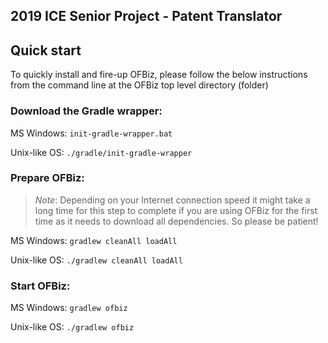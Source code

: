 ## 2019 ICE Senior Project - Patent Translator

## Quick start

To quickly install and fire-up OFBiz, please follow the below instructions
from the command line at the OFBiz top level directory (folder)

### Download the Gradle wrapper:

MS Windows:
`init-gradle-wrapper.bat`

Unix-like OS:
`./gradle/init-gradle-wrapper`

### Prepare OFBiz:

> _Note_: Depending on your Internet connection speed it might take a long
> time for this step to complete if you are using OFBiz for the first time
> as it needs to download all dependencies. So please be patient!

MS Windows:
`gradlew cleanAll loadAll`

Unix-like OS:
`./gradlew cleanAll loadAll`

### Start OFBiz:

MS Windows:
`gradlew ofbiz`

Unix-like OS:
`./gradlew ofbiz`
